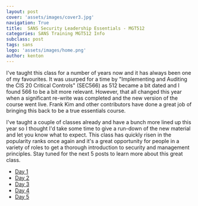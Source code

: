 ```yaml
---
layout: post
cover: 'assets/images/cover3.jpg'
navigation: True
title:  SANS Security Leadership Essentials - MGT512
categories: SANS Training MGT512 Info
subclass: post
tags: sans
logo: 'assets/images/home.png'
author: kenton
---
```


I've taught this class for a number of years now and it has always been one of my favourites. It was usurped for a time by "Implementing and Auditing the CIS 20 Critical Controls" (SEC566) as 512 became a bit dated and I found 566 to be a bit more relevant. However, that all changed this year when a significant re-write was completed and the new version of the course went live. Frank Kim and other contributors have done a great job of bringing this back to be a true essentials course.

I've taught a couple of classes already and have a bunch more lined up this year so I thought I'd take some time to give a run-down of the new material and let you know what to expect. This class has quickly risen in the popularity ranks once again and it's a great opportunity for people in a variety of roles to get a thorough introduction to security and management principles. Stay tuned for the next 5 posts to learn more about this great class.

- <a href="https://kentonsmith.net/2019/05/29/sans-mgt512-day-1/">Day 1</a><br>
- <a href="https://kentonsmith.net/2019/06/09/sans-mgt512-day-2/">Day 2<br></a>
- <a href="https://kentonsmith.net/2019/07/04/sans-mgt512-day-3/">Day 3<br></a>
- <a href="https://kentonsmith.net/2019/07/10/sans-mgt512-day-4/">Day 4<br></a>
- <a href="https://kentonsmith.net/2021/04/07/is-there-a-day-5/">Day 5</a>
